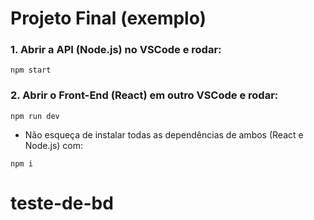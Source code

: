 # Projeto Final (exemplo)

### 1. Abrir a API (Node.js) no VSCode e rodar:
```
npm start
```

### 2. Abrir o Front-End (React) em outro VSCode e rodar:
```
npm run dev
```

 - Não esqueça de instalar todas as dependências de ambos (React e Node.js) com:
 ```
 npm i
 ```
 # teste-de-bd
